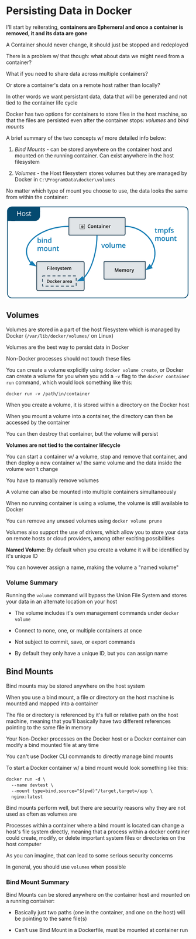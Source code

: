 # Persisting Data in Docker

I'll start by reiterating, **containers are Ephemeral and once a container is removed, it and its data are gone**

A Container should never change, it should just be stopped and redeployed

There is a problem w/ that though: what about data we might need from a container?

What if you need to share data across multiple containers?

Or store a container's data on a remote host rather than locally?

In other words we want persistant data, data that will be generated and not tied to the container life cycle

Docker has two options for containers to store files in the host machine, so that the files are persisted even after the container stops: *volumes* and *bind mounts*

A brief summary of the two concepts w/ more detailed info below:

1. *Bind Mounts* - can be stored anywhere on the container host and mounted on the running container. Can exist anywhere in the host filesystem

2. *Volumes* - the Host filesystem stores volumes but they are managed by Docker in `C:\ProgramData\docker\volumes`

No matter which type of mount you choose to use, the data looks the same from within the container:

![Bind Mounts and Volumns](../../img/types-of-mounts.png)

## Volumes

Volumes are stored in a part of the host filesystem which is managed by Docker (`/var/lib/docker/volumes/` on Linux)

Volumes are the best way to persist data in Docker

Non-Docker processes should not touch these files

You can create a volume explicitly using `docker volume create`, or Docker can create a volume for you when you add a `-v` flag to the `docker container run` command, which would look something like this:

```
docker run -v /path/in/container
```

When you create a volume, it is stored within a directory on the Docker host

When you mount a volume into a container, the directory can then be accessed by the container

You can then destroy that container, but the volume will persist

**Volumes are not tied to the container lifecycle**

You can start a container w/ a volume, stop and remove that container, and then deploy a new container w/ the same volume and the data inside the volume won't change

You have to manually remove volumes

A volume can also be mounted into multiple containers simultaneously

When no running container is using a volume, the volume is still available to Docker

You can remove any unused volumes using `docker volume prune`

Volumes also support the use of drivers, which allow you to store your data on remote hosts or cloud providers, among other exciting possibilities

**Named Volume**: By default when you create a volume it will be identified by it's unique ID

You can however assign a name, making the volume a "named volume"

### Volume Summary

Running the `volume` command will bypass the Union File System and stores your data in an alternate location on your host

* The volume includes it's own management commands under `docker volume`

* Connect to none, one, or multiple containers at once

* Not subject to commit, save, or export commands

* By default they only have a unique ID, but you can assign name

## Bind Mounts

Bind mounts may be stored anywhere on the host system

When you use a bind mount, a file or directory on the host machine is mounted and mapped into a container

The file or directory is referenced by it's full or relative path on the host machine, meaning that you'll basically have two different references pointing to the same file in memory

Your Non-Docker processes on the Docker host or a Docker container can modify a bind mounted file at any time

You can't use Docker CLI commands to directly manage bind mounts

To start a Docker container w/ a bind mount would look something like this:

```
docker run -d \
  --name devtest \
  --mount type=bind,source="$(pwd)"/target,target=/app \
  nginx:latest
```

Bind mounts perform well, but there are security reasons why they are not used as often as volumes are

Processes within a container where a bind mount is located can change a host's file system directly, meaning that a process within a docker container could create, modify, or delete important system files or directories on the host computer

As you can imagine, that can lead to some serious security concerns

In general, you should use `volumes` when possible

### Bind Mount Summary

Bind Mounts can be stored anywhere on the container host and mounted on a running container:

* Basically just two paths (one in the container, and one on the host) will be pointing to the same file(s)

* Can't use Bind Mount in a Dockerfile, must be mounted at container run
